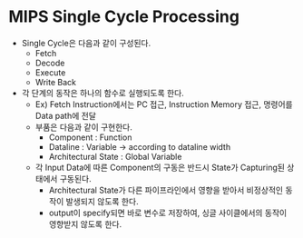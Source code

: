 # MIPS Single Cycle Processing

- Single Cycle은 다음과 같이 구성된다.
  - Fetch
  - Decode
  - Execute
  - Write Back
- 각 단계의 동작은 하나의 함수로 실행되도록 한다.
  - Ex) Fetch Instruction에서는 PC 접근, Instruction Memory 접근, 명령어를 Data path에 전달
  - 부품은 다음과 같이 구현한다. 
    - Component : Function
    - Dataline : Variable -> according to dataline width
    - Architectural State : Global Variable
  - 각 Input Data에 따른 Component의 구동은 반드시 State가 Capturing된 상태에서 구동된다. 
    - Architectural State가 다른 파이프라인에서 영향을 받아서 비정상적인 동작이 발생되지 않도록 한다.
    - output이 specify되면 바로 변수로 저장하여, 싱글 사이클에서의 동작이 영향받지 않도록 한다. 